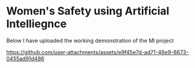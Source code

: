 # Women's Safety using Artificial Intelliegnce


Below I have uploaded the working demonstration of the Ml project


https://github.com/user-attachments/assets/e9f45e7d-ad71-46e9-8673-0455ad91d486

